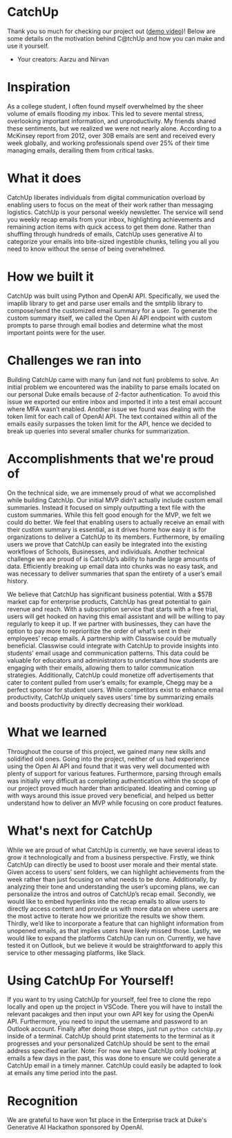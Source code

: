 # CatchUp
Thank you so much for checking our project out ([demo video](https://www.youtube.com/watch?v=T-NDlahbAfE))! Below are some details on the motivation behind C@tchUp and how you can make and use it yourself.
- Your creators: Aarzu and Nirvan

# Inspiration
As a college student, I often found myself overwhelmed by the sheer volume of emails flooding my inbox. This led to severe mental stress, overlooking important information, and unproductivity. My friends shared these sentiments, but we realized we were not nearly alone. According to a McKinsey report from 2012, over 30B emails are sent and received every week globally, and working professionals spend over 25% of their time managing emails, derailing them from critical tasks.

# What it does
CatchUp liberates individuals from digital communication overload by enabling users to focus on the meat of their work rather than messaging logistics. CatchUp is your personal weekly newsletter. The service will send you weekly recap emails from your inbox, highlighting achievements and remaining action items with quick access to get them done. Rather than shuffling through hundreds of emails, CatchUp uses generative AI to categorize your emails into bite-sized ingestible chunks, telling you all you need to know without the sense of being overwhelmed.

# How we built it
CatchUp was built using Python and OpenAI API. Specifically, we used the imaplib library to get and parse user emails and the smtplib library to compose/send the customized email summary for a user. To generate the custom summary itself, we called the Open AI API endpoint with custom prompts to parse through email bodies and determine what the most important points were for the user.

# Challenges we ran into
Building CatchUp came with many fun (and not fun) problems to solve. An initial problem we encountered was the inability to parse emails located on our personal Duke emails because of 2-factor authentication. To avoid this issue we exported our entire inbox and imported it into a test email account where MFA wasn’t enabled. Another issue we found was dealing with the token limit for each call of OpenAI API. The text contained within all of the emails easily surpasses the token limit for the API, hence we decided to break up queries into several smaller chunks for summarization.

# Accomplishments that we're proud of
On the technical side, we are immensely proud of what we accomplished while building CatchUp. Our initial MVP didn’t actually include custom email summaries. Instead it focused on simply outputting a text file with the custom summaries. While this felt good enough for the MVP, we felt we could do better. We feel that enabling users to actually receive an email with their custom summary is essential, as it drives home how easy it is for organizations to deliver a CatchUp to its members. Furthermore, by emailing users we prove that CatchUp can easily be integrated into the existing workflows of Schools, Businesses, and individuals. Another technical challenge we are proud of is CatchUp’s ability to handle large amounts of data. Efficiently breaking up email data into chunks was no easy task, and was necessary to deliver summaries that span the entirety of a user’s email history.

We believe that CatchUp has significant business potential. With a $57B market cap for enterprise products, CatchUp has great potential to gain revenue and reach. With a subscription service that starts with a free trial, users will get hooked on having this email assistant and will be willing to pay regularly to keep it up. If we partner with businesses, they can have the option to pay more to reprioritize the order of what’s sent in their employees’ recap emails. A partnership with Classwise could be mutually beneficial. Classwise could integrate with CatchUp to provide insights into students' email usage and communication patterns. This data could be valuable for educators and administrators to understand how students are engaging with their emails, allowing them to tailor communication strategies. Additionally, CatchUp could monetize off advertisements that cater to content pulled from user’s emails; for example, Chegg may be a perfect sponsor for student users. While competitors exist to enhance email productivity, CatchUp uniquely saves users’ time by summarizing emails and boosts productivity by directly decreasing their workload.

# What we learned
Throughout the course of this project, we gained many new skills and solidified old ones. Going into the project, neither of us had experience using the Open AI API and found that it was very well documented with plenty of support for various features. Furthermore, parsing through emails was initially very difficult as completing authentication within the scope of our project proved much harder than anticipated. Ideating and coming up with ways around this issue proved very beneficial, and helped us better understand how to deliver an MVP while focusing on core product features.

# What's next for CatchUp
While we are proud of what CatchUp is currently, we have several ideas to grow it technologically and from a business perspective. Firstly, we think CatchUp can directly be used to boost user morale and their mental state. Given access to users’ sent folders, we can highlight achievements from the week rather than just focusing on what needs to be done. Additionally, by analyzing their tone and understanding the user’s upcoming plans, we can personalize the intros and outros of CatchUp’s recap email. Secondly, we would like to embed hyperlinks into the recap emails to allow users to directly access content and provide us with more data on where users are the most active to iterate how we prioritize the results we show them. Thirdly, we’d like to incorporate a feature that can highlight information from unopened emails, as that implies users have likely missed those. Lastly, we would like to expand the platforms CatchUp can run on. Currently, we have tested it on Outlook, but we believe it would be straightforward to apply this service to other messaging platforms, like Slack.

# Using CatchUp For Yourself!
If you want to try using CatchUp for yourself, feel free to clone the repo locally and open up the project in VSCode. There you will have to install the relevant pacakges and then input your own API key for using the OpenAi API. Furthermore, you need to input the username and password to an Outlook account. Finally after doing those steps, just run ```python catchUp.py``` inside of a terminal. CatchUp should print statements to the terminal as it progresses and your personalized CatchUp should be sent to the email address specified earlier. 
Note: For now we have CatchUp only looking at emails a few days in the past, this was done to ensure we could generate a CatchUp email in a timely manner. CatchUp could easily be adapted to look at emails any time period into the past. 

# Recognition
We are grateful to have won 1st place in the Enterprise track at Duke's Generative AI Hackathon sponsored by OpenAI.
